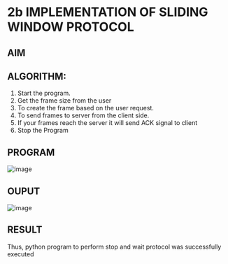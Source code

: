 # 2b IMPLEMENTATION OF SLIDING WINDOW PROTOCOL
## AIM
## ALGORITHM:
1. Start the program.
2. Get the frame size from the user
3. To create the frame based on the user request.
4. To send frames to server from the client side.
5. If your frames reach the server it will send ACK signal to client
6. Stop the Program
## PROGRAM
![image](https://github.com/user-attachments/assets/262f91b0-ce8b-417a-a53f-c8b1e6b54b70)

## OUPUT
![image](https://github.com/user-attachments/assets/d0742aa0-5365-4ba8-8375-eb37950e8cb8)

## RESULT
Thus, python program to perform stop and wait protocol was successfully executed
